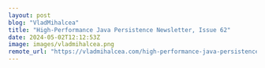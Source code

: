 ```yaml
---
layout: post
blog: "VladMihalcea"
title: "High-Performance Java Persistence Newsletter, Issue 62"
date: 2024-05-02T12:12:53Z
image: images/vladmihalcea.png
remote_url: "https://vladmihalcea.com/high-performance-java-persistence-newsletter-issue-62/"
---
```


